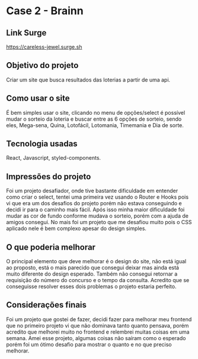 # Case 2 - Brainn

## Link Surge

https://careless-jewel.surge.sh

## Objetivo do projeto

Criar um site que busca resultados das loterias a partir de uma api.

## Como usar o site

É bem simples usar o site, clicando no menu de opções/select é possível mudar o sorteio da loteria e buscar entre as 6 opções de sorteio, sendo eles, Mega-sena, Quina, Lotofácil, Lotomania, Timemania e Dia de sorte.

## Tecnologia usadas

React, Javascript, styled-components.

## Impressões do projeto

Foi um projeto desafiador, onde tive bastante dificuldade em entender como criar o select, tentei uma primeira vez usando o Router e Hooks pois vi que era um dos desafios do projeto porém não estava conseguindo e decidi ir para o caminho mais fácil. Após isso minha maior dificuldade foi mudar as cor de fundo conforme mudava o sorteio, porém com a ajuda de amigos consegui. No mais foi um projeto que me desafiou muito pois o CSS aplicado nele é bem complexo apesar do design simples.

## O que poderia melhorar

O principal elemento que deve melhorar é o design do site, não está igual ao proposto, está o mais parecido que consegui deixar mas ainda está muito diferente do design esperado. Também não consegui retornar a requisição do número do concurso e o tempo da consulta. Acredito que se conseguisse resolver esses dois problemas o projeto estaria perfeito.

## Considerações finais

Foi um projeto que gostei de fazer, decidi fazer para melhorar meu frontend que no primeiro projeto vi que não dominava tanto quanto pensava, porém acredito que melhorei muito no frontend e relembrei muitas coisas em uma semana. Amei esse projeto, algumas coisas não saíram como o esperado porém foi um ótimo desafio para mostrar o quanto e no que preciso melhorar.
